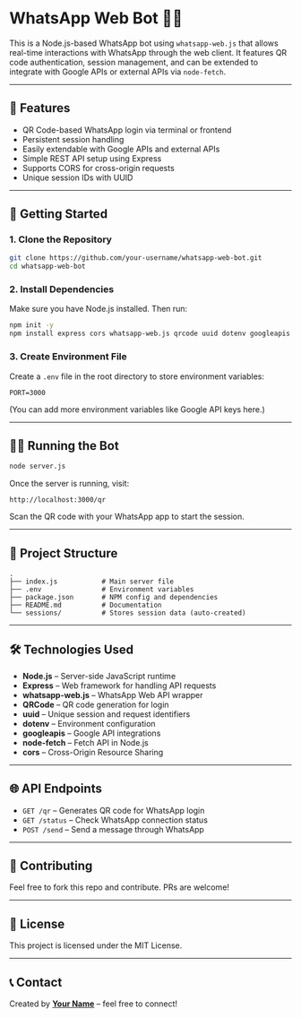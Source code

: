 # WhatsApp Web Bot 🤖💬

This is a Node.js-based WhatsApp bot using `whatsapp-web.js` that allows real-time interactions with WhatsApp through the web client. It features QR code authentication, session management, and can be extended to integrate with Google APIs or external APIs via `node-fetch`.

---

## 🔧 Features

- QR Code-based WhatsApp login via terminal or frontend
- Persistent session handling
- Easily extendable with Google APIs and external APIs
- Simple REST API setup using Express
- Supports CORS for cross-origin requests
- Unique session IDs with UUID

---

## 🚀 Getting Started

### 1. Clone the Repository

```bash
git clone https://github.com/your-username/whatsapp-web-bot.git
cd whatsapp-web-bot
```

### 2. Install Dependencies

Make sure you have Node.js installed. Then run:

```bash
npm init -y
npm install express cors whatsapp-web.js qrcode uuid dotenv googleapis node-fetch
```

### 3. Create Environment File

Create a `.env` file in the root directory to store environment variables:

```env
PORT=3000
```

(You can add more environment variables like Google API keys here.)

---

## 🏃‍♂️ Running the Bot

```bash
node server.js
```

Once the server is running, visit:

```
http://localhost:3000/qr
```

Scan the QR code with your WhatsApp app to start the session.

---

## 📁 Project Structure

```
.
├── index.js           # Main server file
├── .env               # Environment variables
├── package.json       # NPM config and dependencies
├── README.md          # Documentation
└── sessions/          # Stores session data (auto-created)
```

---

## 🛠️ Technologies Used

- **Node.js** – Server-side JavaScript runtime
- **Express** – Web framework for handling API requests
- **whatsapp-web.js** – WhatsApp Web API wrapper
- **QRCode** – QR code generation for login
- **uuid** – Unique session and request identifiers
- **dotenv** – Environment configuration
- **googleapis** – Google API integrations
- **node-fetch** – Fetch API in Node.js
- **cors** – Cross-Origin Resource Sharing

---

## 🌐 API Endpoints

- `GET /qr` – Generates QR code for WhatsApp login
- `GET /status` – Check WhatsApp connection status
- `POST /send` – Send a message through WhatsApp

---

## 🤝 Contributing

Feel free to fork this repo and contribute. PRs are welcome!

---

## 📄 License

This project is licensed under the MIT License.

---

## 📞 Contact

Created by **[Your Name](https://github.com/your-username)** – feel free to connect!
